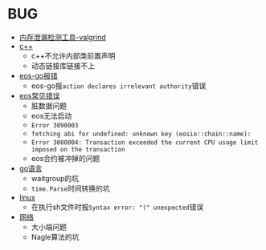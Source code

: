 # BUG
- [内存泄漏检测工具-valgrind](valgrind.md)
- [c++](cpp.md)
	- c++不允许内部类前置声明
	- 动态链接库链接不上
- [eos-go报错](eos-go.md)
	- eos-go报`action declares irrelevant authority`错误
- [eos常见错误](eos.md)
	- 脏数据问题  
	- eos无法启动
	- `Error 3090003`
	- `fetching abi for undefined: unknown key (eosio::chain::name):`
	- `Error 3080004: Transaction exceeded the current CPU usage limit imposed on the transaction`
	- eos合约被冲掉的问题
- [go语言](golang.md)
	- waitgroup的坑
	- `time.Parse`时间转换的坑
- [linux](linux.md)
    - 在执行sh文件时报`Syntax error: "(" unexpected`错误
- [网络](net.md)
    - 大小端问题
    - Nagle算法的坑

